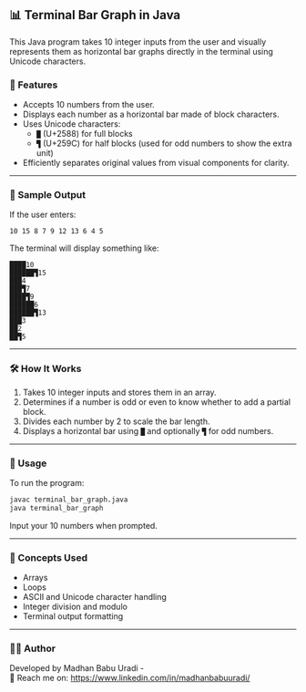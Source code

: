 ## 📊 Terminal Bar Graph in Java

This Java program takes 10 integer inputs from the user and visually represents them as horizontal bar graphs directly in the terminal using Unicode characters.

### 🚀 Features

- Accepts 10 numbers from the user.
- Displays each number as a horizontal bar made of block characters.
- Uses Unicode characters:
  - `█` (U+2588) for full blocks
  - `▜` (U+259C) for half blocks (used for odd numbers to show the extra unit)
- Efficiently separates original values from visual components for clarity.

---

### 🧪 Sample Output

If the user enters:
```
10 15 8 7 9 12 13 6 4 5
```

The terminal will display something like:
```
████10
██████▜15
███4
███▜7
████▜9
██████6
██████▜13
███3
██2
██▜5
```

---

### 🛠️ How It Works

1. Takes 10 integer inputs and stores them in an array.
2. Determines if a number is odd or even to know whether to add a partial block.
3. Divides each number by 2 to scale the bar length.
4. Displays a horizontal bar using `█` and optionally `▜` for odd numbers.

---

### 📌 Usage

To run the program:

```bash
javac terminal_bar_graph.java
java terminal_bar_graph
```

Input your 10 numbers when prompted.

---

### 🧠 Concepts Used

- Arrays
- Loops
- ASCII and Unicode character handling
- Integer division and modulo
- Terminal output formatting

---


### 👨‍💼 Author

Developed by Madhan Babu Uradi -   
📧 Reach me on: https://www.linkedin.com/in/madhanbabuuradi/
